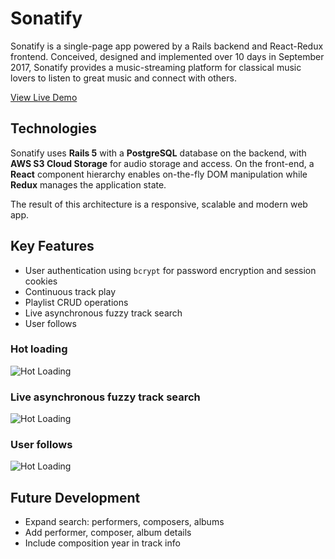 # Sonatify
Sonatify is a single-page app powered by a Rails backend and React-Redux frontend. Conceived, designed and implemented over 10 days in September 2017, Sonatify provides a music-streaming platform for classical music lovers to listen to great music and connect with others.

[View Live Demo](https://sonatify-now.herokuapp.com/)

## Technologies
Sonatify uses __Rails 5__ with a __PostgreSQL__ database on the backend, with __AWS S3 Cloud Storage__ for audio storage and access. On the front-end, a __React__ component hierarchy enables on-the-fly DOM manipulation while __Redux__ manages the application state.

The result of this architecture is a responsive, scalable and modern web app.

## Key Features
* User authentication using ```bcrypt``` for password encryption and session cookies
* Continuous track play
* Playlist CRUD operations
* Live asynchronous fuzzy track search
* User follows

### Hot loading
![Hot Loading](https://github.com/sonataFarm/sonatify/blob/master/demo/screenshots/hot-loading.gif)
### Live asynchronous fuzzy track search
![Hot Loading](https://github.com/sonataFarm/sonatify/blob/master/demo/screenshots/asynchronous-search.gif)
### User follows
![Hot Loading](https://github.com/sonataFarm/sonatify/blob/master/demo/screenshots/user-follow.gif)

## Future Development
* Expand search: performers, composers, albums
* Add performer, composer, album details
* Include composition year in track info
